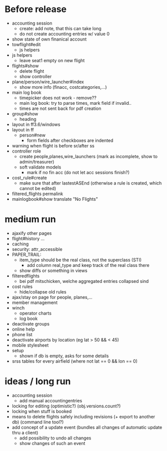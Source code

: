 # Before release
  - accounting session
    - create: add note, that this can take long
    - do not create accounting entries w/ value 0
  - show state of own finanical account
  - towflight#edit
    - js helpers
  - js helpers
    - leave seat1 empty on new flight
  - flights#show
    - delete flight
    - show controller
  - plane/person/wire\_launcher#index
    - show more info (finacc, costcategories,...)
  - main log book
    - timepicker does not work - remove??
    - main log book: try to parse times, mark field if invalid..
    - times are not sent back for pdf creation
  - group#show
    - heading
  - layout in ff3.6/windows
  - layout in ff
    - person#new
      - form fields after checkboxes are indented
  - warning when flight is before sr/after ss
  - controller role
    - create people,planes,wire\_launchers (mark as incomplete, show to admin/treasurer)
    - soft validate models
      - mark if no fin acc (do not let acc sessions finish?)
  - cost\_rule#create
    - make sure that after lastestASEnd (otherwise a rule is created, which cannot be edited)
  - filtered\_flights permalink
  - mainlogbook#show translate "No Flights"

# medium run
  - ajaxify other pages
  - flight#history ...
  - caching
  - security: attr\_accessible
  - PAPER_TRAIL:
    - item_type should be the real class, not the superclass (STI)
      - add column real_type and keep track of the real class there
    - show diffs or something in views
  - filteredflights
    - bei pdf mitschicken, welche aggregated entries collapsed sind
  - cost rules
    - hide/collapse old rules
  - ajax/stay on page for people, planes,...
  - member management
  - winch
    - operator charts
    - log book
  - deactivate groups
  - online help
  - phone list
  - deactivate airports by location (eg lat > 50 && < 45)
  - mobile stylesheet
  - setup
    - shown if db is empty, asks for some details
  - srss tables for every airfield (where not lat == 0 && lon == 0)

# ideas / long run
  - accounting session
    - add manual accountingentries
  - locking for editing (optimistic?) (obj.versions.count?)
  - locking when stuff is booked
  - means to delete flights safely including revisions (+ export to another db) (command line tool?)
  - add concept of a update event (bundles all changes of automatic update thru a client)
    - add possibility to undo all changes
    - show changes of such an event

